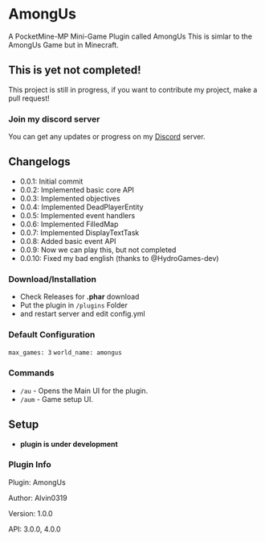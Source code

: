 # AmongUs

A PocketMine-MP Mini-Game Plugin called AmongUs
This is simlar to the AmongUs Game but in Minecraft.

## This is yet not completed!

This project is still in progress, if you want to contribute my project, make a pull request!

### Join my discord server

You can get any updates or progress on my [Discord](https://discord.gg/Py2vSwg3B3) server.

## Changelogs

- 0.0.1: Initial commit
- 0.0.2: Implemented basic core API
- 0.0.3: Implemented objectives
- 0.0.4: Implemented DeadPlayerEntity
- 0.0.5: Implemented event handlers
- 0.0.6: Implemented FilledMap
- 0.0.7: Implemented DisplayTextTask
- 0.0.8: Added basic event API
- 0.0.9: Now we can play this, but not completed
- 0.0.10: Fixed my bad english (thanks to @HydroGames-dev)

### Download/Installation
- Check Releases for **.phar** download
- Put the plugin in ``/plugins`` Folder
- and restart server and edit config.yml

### Default Configuration

``max_games: 3``
``world_name: amongus``

### Commands

- ``/au`` - Opens the Main UI for the plugin.
- ``/aum`` - Game setup UI.

## Setup

- **plugin is under development**

### Plugin Info
 
 Plugin: AmongUs
 
 Author: Alvin0319
 
 Version: 1.0.0
 
 API: 3.0.0, 4.0.0
 
